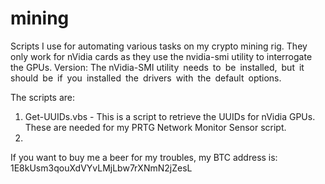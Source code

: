 # mining
Scripts I use for automating various tasks on my crypto mining rig. They only work for nVidia cards as they use the nvidia-smi utility to interrogate the GPUs. Version: The nVidia-SMI utility needs to be installed, but it should be if you installed the drivers with the default options.

The scripts are:
1) Get-UUIDs.vbs - This is a script to retrieve the UUIDs for nVidia GPUs. These are needed for my PRTG Network Monitor Sensor script.
2) 


If you want to buy me a beer for my troubles, my BTC address is: 1E8kUsm3qouXdVYvLMjLbw7rXNmN2jZesL
